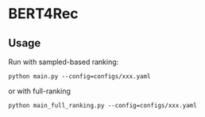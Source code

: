 

# BERT4Rec


## Usage


Run with sampled-based ranking:

    python main.py --config=configs/xxx.yaml

or with full-ranking

    python main_full_ranking.py --config=configs/xxx.yaml

